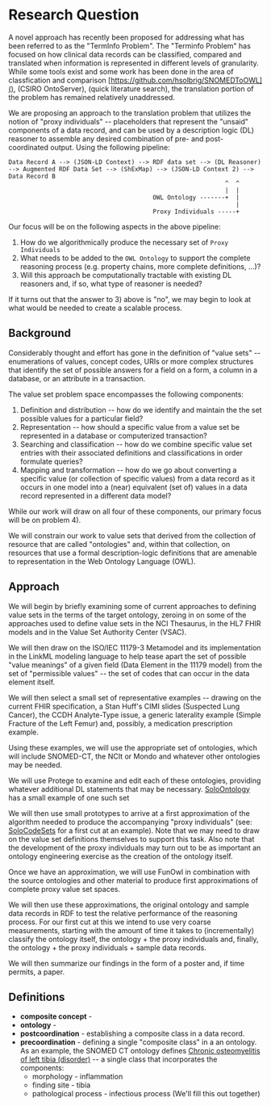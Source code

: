 # Research Question
A novel approach has recently been proposed for addressing what has been referred to as the "TermInfo Problem".  The "Terminfo Problem"
has focused on how clinical data records can be classified, compared and translated when information is represented in different levels of
granularity.  While some tools exist and some work has been done in the area of classfication and comparison [https://github.com/hsolbrig/SNOMEDToOWL](),
(CSIRO OntoServer), (quick literature search), the translation portion of the problem has remained relatively unaddressed.

We are proposing an approach to the translation problem that utilizes the notion of "proxy individuals" -- placeholders that 
represent the "unsaid" components of a data record, and can be used by a description logic (DL) reasoner to assemble any
desired combination of pre- and post-coordinated output. Using the following pipeline:

```
Data Record A --> (JSON-LD Context) --> RDF data set --> (DL Reasoner) --> Augmented RDF Data Set --> (ShExMap) --> (JSON-LD Context 2) --> Data Record B
                                                            ^  ^
                                                            |  |
                                        OWL Ontology -------+  |
                                                               |
                                        Proxy Individuals -----+
```

Our focus will be on the following aspects in the above pipeline:

1) How do we algorithmically produce the necessary set of `Proxy Individuals`
2) What needs to be added to the `OWL Ontology` to support the complete reasoning process (e.g. property chains, more complete definitions, ...)?
3) Will this approach be computationally tractable with existing DL reasoners and, if so, what type of reasoner is needed?

If it turns out that the answer to 3) above is "no", we may begin to look at what would be needed to create a scalable process.


## Background
Considerably thought and effort has gone in the definition of "value sets" -- enumerations of values, concept codes, URIs
or more complex structures that identify the set of possible answers for a field on a form, a column in a database, or an attribute 
in a transaction.   

The value set problem space encompasses the following components:

1) Definition and distribution -- how do we identify and maintain the the set possible values for a particular field?
2) Representation -- how should a specific value from a value set be represented in a database or computerized transaction?
3) Searching and classification -- how do we combine specific value set entries with their associated definitions and 
   classifications in order formulate queries?
4) Mapping and transformation -- how do we go about converting a specific value (or collection of specific values) from 
   a data record as it occurs in one model into a (near) equivalent (set of) values in a data record represented in a different
   data model?
   
While our work will draw on all four of these components, our primary focus will be on problem 4).  

We will constrain our work to value sets that derived from the collection of resource that are called "ontologies" and, within
that collection, on resources that use a formal description-logic definitions that are amenable to representation in the 
Web Ontology Language (OWL).

## Approach
We will begin by briefly examining some of current approaches to defining value sets in the terms of the target ontology, zeroing
in on some of the approaches used to define value sets in the NCI Thesaurus, in the HL7 FHIR models and in the Value Set
Authority Center (VSAC).

We will then draw on the ISO/IEC 11179-3 Metamodel and its implementation in the LinkML modeling language to help tease
apart the set of possible "value meanings" of a given field (Data Element in the 11179 model) from the set of "permissible values" --
the set of codes that can occur in the data element itself. 

We will then select a small set of representative examples -- drawing on the current FHIR specification, a
Stan Huff's CIMI slides (Suspected Lung Cancer), the CCDH Analyte-Type issue, a generic laterality example (Simple Fracture of the
Left Femur) and, possibly, a medication prescription example.

Using these examples, we will use the appropriate set of ontologies, which will include SNOMED-CT, the NCIt or Mondo and whatever
other ontologies may be needed.  

We will use Protege to examine and edit each of these ontologies, providing whatever additional DL statements that may be necessary.
[SoloOntology](https://github.com/hsolbrig/soloexample/blob/main/data/SoloOntology.owl) has a small example of one such set

We will then use small prototypes to arrive at a first approximation of the algorithm needed to produce the accompanying 
"proxy individuals" (see: [SoloCodeSets](https://github.com/hsolbrig/soloexample/blob/main/data/SoloCodesets.owl) for a
first cut at an example). Note that we may need to draw on the value set definitions themselves to support this task.  Also
note that the development of the proxy individuals may turn out to be as important an ontology engineering exercise as the
creation of the ontology itself.

Once we have an approximation, we will use FunOwl in combination with the source ontologies and other material to produce 
first approximations of complete proxy value set spaces.  

We will then use these approximations, the original ontology and sample data records in RDF to test the relative performance of
the reasoning process.  For our first cut at this we intend to use very coarse measurements, starting with the amount of time
it takes to (incrementally) classify the ontology itself, the ontology + the proxy individuals and, finally, the ontology + the
proxy individuals + sample data records.

We will then summarize our findings in the form of a poster and, if time permits, a paper.


## Definitions
* __composite concept__ -
* __ontology__ -
* __postcoordination__ - establishing a composite class in a data record.  
* __precoordination__ - defining a single "composite class" in a an ontology.  As an example, the SNOMED CT ontology defines
[Chronic osteomyelitis of left tibia (disorder)](http://snomed.info/id/1077591000119101) -- a single class that incorporates the
  components:
  * morphology - inflammation
  * finding site - tibia
  * pathological process - infectious process
    (We'll fill this out together)
